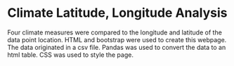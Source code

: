 # Climate Latitude, Longitude Analysis
Four climate measures were compared to the longitude and latitude of the data point location. HTML and bootstrap were used to create this webpage. The data originated in a csv file. Pandas was used to convert the data to an html table. CSS was used to style the page. 
